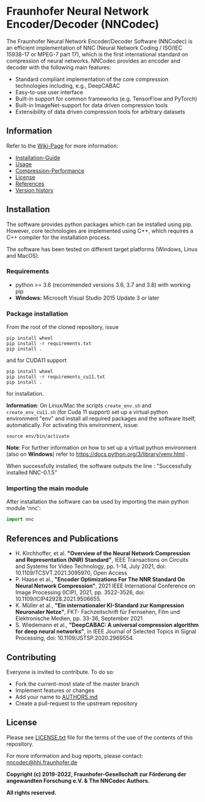 # Fraunhofer Neural Network Encoder/Decoder (NNCodec)

The Fraunhofer Neural Network Encoder/Decoder Software (NNCodec) is an efficient implementation of NNC (Neural Network Coding / ISO/IEC 15938-17 or MPEG-7 part 17), which is the first international standard on compression of neural networks.
NNCodec provides an encoder and decoder with the following main features:
- Standard compliant implementation of the core compression technologies including, e.g., DeepCABAC
- Easy-to-use user interface
- Built-in support for common frameworks (e.g. TensorFlow and PyTorch)
- Built-in ImageNet-support for data driven compression tools
- Extensibility of data driven compression tools for arbitrary datasets

## Information

Refer to the [Wiki-Page](https://github.com/fraunhoferhhi/nncodec/wiki) for more information:
- [Installation-Guide](https://github.com/fraunhoferhhi/nncodec/wiki/Installation-Guide)
- [Usage](https://github.com/fraunhoferhhi/nncodec/wiki/Usage)
- [Compression-Performance](https://github.com/fraunhoferhhi/nncodec/wiki/Compression-Performance)
- [License](https://github.com/fraunhoferhhi/nncodec/wiki/License)
- [References](https://github.com/fraunhoferhhi/nncodec/wiki/References)
- [Version history](https://github.com/fraunhoferhhi/nncodec/wiki/Changelog)

## Installation

The software provides python packages which can be installed using pip. However, core technologies are implemented using C++, which requires a C++ compiler for the installation process.

The software has been tested on different target platforms (Windows, Linux and MacOS).

### Requirements

- python >= 3.6 (recommended versions 3.6, 3.7 and 3.8) with working pip
- **Windows:** Microsoft Visual Studio 2015 Update 3 or later

### Package installation

From the root of the cloned repository, issue

```
pip install wheel
pip install -r requirements.txt
pip install .
```

and for CUDA11 support

```
pip install wheel
pip install -r requirements_cu11.txt
pip install .
```

for installation.

**Information**: On Linux/Mac the scripts `create_env.sh` and `create_env_cu11.sh` (for Cuda 11 support) set up a virtual python environment "env" and install all required packages and the software itself, automatically. For activating this environment, issue:

```
source env/bin/activate
```

**Note**: For further information on how to set up a virtual python environment (also on **Windows**) refer to https://docs.python.org/3/library/venv.html .

When successfully installed, the software outputs the line : "Successfully installed NNC-0.1.5"

### Importing the main module

After installation the software can be used by importing the main python module 'nnc':
```python
import nnc
```

## References and Publications

- H. Kirchhoffer, et al. **"Overview of the Neural Network Compression and Representation (NNR) Standard"**, IEEE Transactions on Circuits and Systems for Video Technology, pp. 1-14, July 2021, doi: 10.1109/TCSVT.2021.3095970, Open Access
- P. Haase et al., **"Encoder Optimizations For The NNR Standard On Neural Network Compression"**, 2021 IEEE International Conference on Image Processing (ICIP), 2021, pp. 3522-3526, doi: 10.1109/ICIP42928.2021.9506655.
- K. Müller et al., **"Ein internationaler KI-Standard zur Kompression Neuronaler Netze"**, FKT- Fachzeitschrift für Fernsehen, Film und Elektronische Medien, pp. 33-36, September 2021
- S. Wiedemann et al., **"DeepCABAC: A universal compression algorithm for deep neural networks"**, in IEEE Journal of Selected Topics in Signal Processing, doi: 10.1109/JSTSP.2020.2969554.

## Contributing

Everyone is invited to contribute. To do so:
- Fork the current-most state of the master branch
- Implement features or changes
- Add your name to [AUTHORS.md](./AUTHORS.md)
- Create a pull-request to the upstream repository

## License

Please see [LICENSE.txt](./LICENSE.txt) file for the terms of the use of the contents of this repository.

For more information and bug reports, please contact: nncodec@hhi.fraunhofer.de

**Copyright (c) 2019-2022, Fraunhofer-Gesellschaft zur Förderung der angewandten Forschung e.V. & The NNCodec Authors.**

**All rights reserved.**
